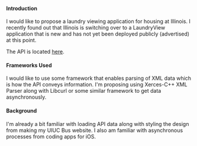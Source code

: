 
#### Introduction

I would like to propose a laundry viewing application for housing at Illinois. I recently found out that Illinois is switching over to a LaundryView application that is new and has not yet been deployed publicly (advertised) at this point.

The API is located [here](http://www.laundryview.com/housingillinois "here"). 

#### Frameworks Used

I would like to use some framework that enables parsing of XML data which is how the API conveys information. I'm proposing using Xerces-C++ XML Parser along with Libcurl or some similar framework to get data asynchronously. 

#### Background

I'm already a bit familiar with loading API data along with styling the design from making my UIUC Bus website. I also am familiar with asynchronous processes from coding apps for iOS.
